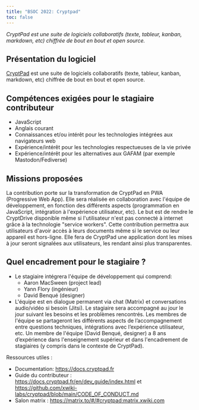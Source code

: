```yaml
---
title: "BSOC 2022: Cryptpad"
toc: false
---
```


*CryptPad est une suite de logiciels collaboratifs (texte, tableur, kanban, markdown, etc) chiffrée de bout en bout et open source.*

## Présentation du logiciel

[CryptPad](https://cryptpad.fr) est une suite de logiciels collaboratifs (texte, tableur, kanban, markdown, etc) chiffrée de bout en bout et open source.

## Compétences exigées pour le stagiaire contributeur

- JavaScript
- Anglais courant
- Connaissances et/ou intérêt pour les technologies intégrées aux navigateurs web
- Expérience/intérêt pour les technologies respectueuses de la vie privée
- Expérience/intérêt pour les alternatives aux GAFAM (par exemple Mastodon/Fediverse)

## Missions proposées

La contribution porte sur la transformation de CryptPad en PWA (Progressive Web App). Elle sera réalisée en collaboration avec l'équipe de développement, en fonction des différents aspects (programmation en JavaScript, intégration à l'expérience utilisateur, etc). Le but est de rendre le CryptDrive disponible même si l'utilisateur n'est pas connecté à internet grâce à la technologie "service workers". Cette contribution permettra aux utilisateurs d'avoir accès à leurs documents même si le service ou leur appareil est hors-ligne. Elle fera de CryptPad une application dont les mises à jour seront signalées aux utilisateurs, les rendant ainsi plus transparentes.

## Quel encadrement pour le stagiaire ?

- Le stagiaire intégrera l'équipe de développement qui comprend:
  - Aaron MacSween (project lead)
  - Yann Flory (ingénieur)
  - David Benqué (designer)
- L'équipe est en dialogue permanent via chat (Matrix) et conversations audio/vidéo si besoin (Jitsi). Le stagiaire sera accompagné au jour le jour suivant les besoins et les problèmes rencontrés. Les membres de l'équipe se partageront les différents aspects de l’accompagnement entre questions techniques, intégrations avec l’expérience utilisateur, etc. Un membre de l'équipe (David Benqué, designer) a 8 ans d’expérience dans l'enseignement supérieur et dans l'encadrement de stagiaires (y compris dans le contexte de CryptPad).

Ressources utiles :

- Documentation: https://docs.cryptpad.fr
- Guide du contributeur : https://docs.cryptpad.fr/en/dev_guide/index.html et https://github.com/xwiki-labs/cryptpad/blob/main/CODE_OF_CONDUCT.md
- Salon matrix : https://matrix.to/#/#cryptpad:matrix.xwiki.com
